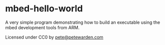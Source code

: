 # mbed-hello-world

A very simple program demonstrating how to build an executable using the mbed development tools from ARM.

Licensed under CC0 by pete@petewarden.com